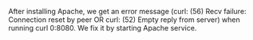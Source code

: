 After installing Apache, we get an error message (curl: (56) Recv failure: Connection reset by peer OR curl: (52) Empty reply from server) when running curl 0:8080. We fix it by starting Apache service.
